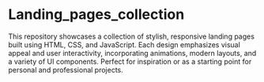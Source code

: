 # Landing_pages_collection
This repository showcases a collection of stylish, responsive landing pages built using HTML, CSS, and JavaScript. Each design emphasizes visual appeal and user interactivity, incorporating animations, modern layouts, and a variety of UI components. Perfect for inspiration or as a starting point for personal and professional projects.
